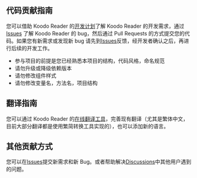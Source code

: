 ## 代码贡献指南

您可以借助 Koodo Reader 的[开发计划](https://www.notion.so/troyeguo/215baeda57804fd29dbb0e91d1e6a021?v=360c00183d944b598668f34c255edfd7)了解 Koodo Reader 的开发需求，通过 [Issues](https://github.com/troyeguo/koodo-reader/issues) 了解 Koodo Reader 的 bug，然后通过 Pull Requests 的方式提交您的代码。如果您有新需求或发现新 bug 请先到[Issues](https://github.com/troyeguo/koodo-reader/issues)反馈，经开发者确认之后，再进行后续的开发工作。

- 参与项目的前提是您已经熟悉本项目的结构，代码风格，命名规范
- 请勿升级或降级依赖版本
- 请勿修改组件样式
- 请勿修改变量名，方法名，项目结构

## 翻译指南

您可以通过 Koodo Reader 的[在线翻译工具](https://poeditor.com/join/project?hash=fk4qbQTlsk)，完善现有翻译（尤其是繁体中文，目前大部分翻译都是使用繁简转换工具实现的），也可以添加新的语言。

## 其他贡献方式

您可以在[Issues](https://github.com/troyeguo/koodo-reader/issues)提交新需求和新 Bug。或者帮助解决[Discussions](https://github.com/troyeguo/koodo-reader/discussions)中其他用户遇到的问题。
